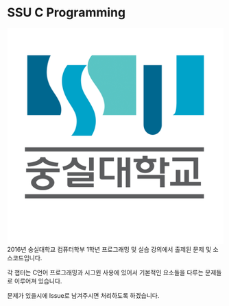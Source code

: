 # SSU C Programming
![SSU Signature](https://github.com/Codejune/SSU_Signature/blob/master/SoongsilUniversity/ssu_signature_vertical.png?raw=true)
2016년 숭실대학교 컴퓨터학부 1학년 프로그래밍 및 실습 강의에서 출제된 문제 및 소스코드입니다. 

각 챕터는 C언어 프로그래밍과 시그윈 사용에 있어서 기본적인 요소들을 다루는 문제들로 이루어져 있습니다. 

문제가 있을시에 Issue로 남겨주시면 처리하도록 하겠습니다.